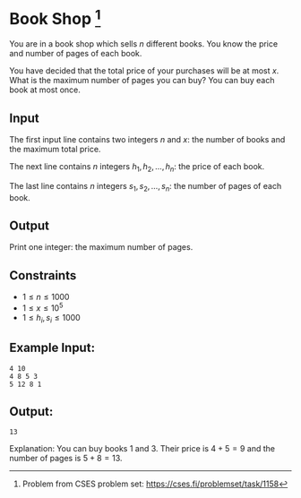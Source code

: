 # Book Shop [^book-shop-cses]

You are in a book shop which sells $n$ different books. You know the price and
number of pages of each book.

You have decided that the total price of your purchases will be at most $x$.
What is the maximum number of pages you can buy? You can buy each book at most
once.

## Input

The first input line contains two integers $n$ and $x$: the number of books and
the maximum total price.

The next line contains $n$ integers $h_1,h_2,\ldots,h_n$: the price of each
book.

The last line contains $n$ integers $s_1,s_2,\ldots,s_n$: the number of pages of
each book.

## Output

Print one integer: the maximum number of pages.

## Constraints

- $1 \le n \le 1000$
- $1 \le x \le 10^5$
- $1 \le h_i, s_i \le 1000$

## Example Input:

    4 10
    4 8 5 3
    5 12 8 1

## Output:

    13

Explanation: You can buy books 1 and 3. Their price is $4+5=9$ and the number of
pages is $5+8=13$.

[^book-shop-cses]: Problem from CSES problem set:
    https://cses.fi/problemset/task/1158
